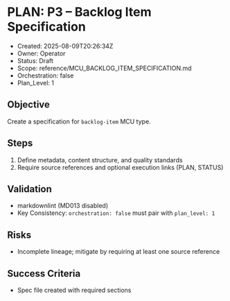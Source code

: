 # PLAN: P3 – Backlog Item Specification

- Created: 2025-08-09T20:26:34Z
- Owner: Operator
- Status: Draft
- Scope: reference/MCU_BACKLOG_ITEM_SPECIFICATION.md
- Orchestration: false
- Plan_Level: 1

## Objective
Create a specification for `backlog-item` MCU type.

## Steps
1. Define metadata, content structure, and quality standards
2. Require source references and optional execution links (PLAN, STATUS)

## Validation
- markdownlint (MD013 disabled)
- Key Consistency: `orchestration: false` must pair with `plan_level: 1`

## Risks
- Incomplete lineage; mitigate by requiring at least one source reference

## Success Criteria
- Spec file created with required sections

